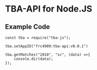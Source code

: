 # TBA-API for Node.JS

## Example Code
```
const tba = require("tba-js");

tba.setAppID("frc4909:tba-api:v0.0.1")

tba.getMatches("2010", "sc", (data) =>{
    console.dir(data);
});
```
